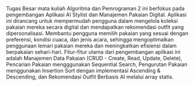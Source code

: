 Tugas Besar mata kuliah Algoritma dan Pemrograman 2 ini berfokus pada pengembangan Aplikasi AI Stylist dan Manajemen Pakaian Digital. 
Aplikasi ini dirancang untuk mempermudah pengguna dalam mengelola koleksi pakaian mereka secara digital dan mendapatkan rekomendasi outfit yang dipersonalisasi. 
Membantu pengguna memilih pakaian yang sesuai dengan preferensi, kondisi cuaca, dan jenis acara, sehingga mengoptimalkan penggunaan lemari pakaian mereka dan meningkatkan efisiensi dalam berpakaian sehari-hari.
Fitur-fitur utama dari pengembangan aplikasi ini adalah Manajemen Data Pakaian (CRUD - Create, Read, Update, Delete), Pencarian Pakaian mengggunakan Sequential Search,
Pengurutan Pakaian menggunakan Insertion Sort dengan implementasi Ascending & Descending, dan Rekomendasi Outfit Berbasis AI melalui array statis.
